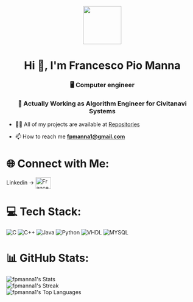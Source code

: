</p>
<div id="header" align="center">
  <img src="https://media.giphy.com/media/v1.Y2lkPTc5MGI3NjExaWphcmtjemp2emJqaGxtZzMzb2kwcG92M3luaHAwOHRhajk0aXV5aiZlcD12MV9pbnRlcm5hbF9naWZfYnlfaWQmY3Q9Zw/KGhpQ5NMoWKQurlHwI/giphy.gif" width="100"/>
  <!--<img src="https://media.giphy.com/media/v1.Y2lkPTc5MGI3NjExaTN5NHh3d3A2ZGNuMjFjMThpdjlwYmRmN3liZGhmaDh4dDM4NWo3YSZlcD12MV9pbnRlcm5hbF9naWZfYnlfaWQmY3Q9Zw/26tn33aiTi1jkl6H6/giphy.gif" width="100"/>-->
  <!--<img src="https://media.giphy.com/media/iIGT8Y1rOYhBpdHh1C/giphy.gif" width="100"/> -->
</div>

<h1 align="center">Hi 👋, I'm Francesco Pio Manna</h1>
<h3 align="center">🖥️ Computer engineer</h3>
<h3 align="center">🏫 Actually Working as Algorithm Engineer for Civitanavi Systems</h3>

 <!--<p align="left"> <img src="https://komarev.com/ghpvc/?username=fpmanna1" alt="Francesco Pio Manna" /> </p>-->
 
- 👨‍💻 All of my projects are available at [Repositories](https://github.com/fpmanna1?tab=repositories])

- 📫 How to reach me **fpmanna1@gmail.com**


# 🌐 Connect with Me:
<p align="left">
  Linkedin  ->
<a href="https://www.linkedin.com/in/francesco-pio-manna/" target="blank">
<img align="center" src="https://raw.githubusercontent.com/rahuldkjain/github-profile-readme-generator/master/src/images/icons/Social/linked-in-alt.svg" alt="Francesco Pio Manna" height="30" width="40" />
</a> 
</p>

# 💻 Tech Stack:
![C](https://img.shields.io/badge/c-%2300599C.svg?style=for-the-badge&logo=c&logoColor=white) ![C++](https://img.shields.io/badge/c++-%2300599C.svg?style=for-the-badge&logo=c%2B%2B&logoColor=white) ![Java](https://img.shields.io/badge/java-%23ED8B00.svg?style=for-the-badge&logo=java&logoColor=white) ![Python](https://img.shields.io/badge/python-3670A0?style=for-the-badge&logo=python&logoColor=ffdd54) ![VHDL](https://img.shields.io/badge/VHDL-green?style=for-the-badge&logo=VHDL&logoColor=white) ![MYSQL](https://img.shields.io/badge/MYSQL-red?style=for-the-badge&logo=mysql&logoColor=white)


# 📊 GitHub Stats:
<!--
![](https://github-readme-stats-fpmanna1.vercel.app/api?username=fpmanna1&theme=dark&hide_border=false&include_all_commits=true&count_private=true)<br/>
![](https://github-readme-streak-stats.herokuapp.com/?user=fpmanna1&theme=dark&hide_border=false)<br/>
![](https://github-readme-stats-fpmanna1.vercel.app/api/top-langs/?username=fpmanna1&theme=dark&hide_border=false&include_all_commits=true&count_private=true&layout=compact)

---
[![](https://visitcount.itsvg.in/api?id=fpmanna1&icon=0&color=0)](https://visitcount.itsvg.in)

-->

![fpmanna1's Stats](https://github-readme-stats.vercel.app/api?username=fpmanna1&theme=tokyonight&show_icons=true&hide_border=false&count_private=true)<br/>
![fpmanna1's Streak](https://github-readme-streak-stats.herokuapp.com/?user=fpmanna1&theme=tokyonight&hide_border=false)<br/>
![fpmanna1's Top Languages](https://github-readme-stats.vercel.app/api/top-langs/?username=fpmanna1&theme=tokyonight&show_icons=true&hide_border=false&layout=compact)

